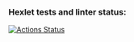 ### Hexlet tests and linter status:
[![Actions Status](https://github.com/Finjust/python-project-49/workflows/hexlet-check/badge.svg)](https://github.com/Finjust/python-project-49/actions)